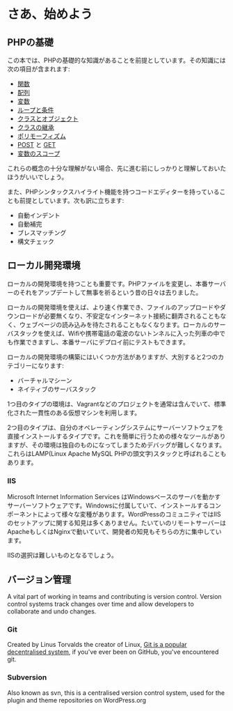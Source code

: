 # さあ、始めよう

## PHPの基礎

この本では、PHPの基礎的な知識があることを前提としています。その知識には次の項目が含まれます:

 - [関数](http://www.php.net/manual/en/language.functions.php)
 - [配列](http://www.php.net/manual/en/language.types.array.php)
 - [変数](http://www.php.net/manual/en/language.variables.php)
 - [ループと条件](http://www.php.net/manual/en/language.control-structures.php)
 - [クラスとオブジェクト](http://www.php.net/manual/en/language.oop5.php)
 - [クラスの継承](http://www.php.net/manual/en/language.oop5.inheritance.php)
 - [ポリモーフィズム](http://code.tutsplus.com/tutorials/understanding-and-applying-polymorphism-in-php--net-14362)
 - [POST](http://www.php.net/manual/en/reserved.variables.post.php) と [GET](http://www.php.net/manual/en/reserved.variables.get.php)
 - [変数のスコープ](http://www.php.net/manual/en/language.variables.scope.php)

これらの概念の十分な理解がない場合、先に進む前にしっかりと理解しておいたほうがいいでしょう。

また、PHPシンタックスハイライト機能を持つコードエディターを持っていることも前提としています。次も訳に立ちます:

 - 自動インデント
 - 自動補完
 - ブレスマッチング
 - 構文チェック

## ローカル開発環境

ローカルの開発環境を持つことも重要です。PHPファイルを変更し、本番サーバーのそれをアップデートして無事を祈るという昔の日々は去りました。

ローカルの開発環境を使えば、より速く作業でき、ファイルのアップロードやダウンロードが必要無くなり、不安定なインターネット接続に翻弄されることもなく、ウェブページの読み込みを待たされることもなくなります。ローカルのサーバスタックを使えば、Wifiや携帯電話の電波のないトンネルに入った列車の中でも作業できますし、本番サーバにデプロイ前にテストもできます。

ローカルの開発環境の構築にはいくつか方法がありますが、大別すると2つのカテゴリーになります:

 - バーチャルマシーン
 - ネイティブのサーバスタック

1つ目のタイプの環境は、Vagrantなどのプロジェクトを通常は含んでいて、標準化された一貫性のある仮想マシンを利用します。

2つ目のタイプは、自分のオペレーティングシステムにサーバーソフトウェアを直接インストールするタイプです。これを簡単に行うための様々なツールがありますが、その環境は独自のものになってしまうためデバッグが難しくなります。これらはLAMP(Linux Apache MySQL PHPの頭文字)スタックと呼ばれることもあります。

### IIS

Microsoft Internet Information Services はWindowsベースのサーバを動かすサーバーソフトウェアです。Windowsに付属していて、インストールするコンポーネントによって様々な変種があります。WordPressのコミュニティではIISのセットアップに関する知見は多くありません。たいていのリモートサーバーはApacheもしくはNginxで動いていて、開発者の知見もそちらの方に集中しています。

IISの選択は難しいものとなるでしょう。

## バージョン管理

A vital part of working in teams and contributing is version control. Version control systems track changes over time and allow developers to collaborate and undo changes.

### Git

Created by Linus Torvalds the creator of Linux, [Git is a popular decentralised system](http://git-scm.com/), if you've ever been on GitHub, you've encountered git.

### Subversion

Also known as svn, this is a centralised version control system, used for the plugin and theme repositories on WordPress.org
